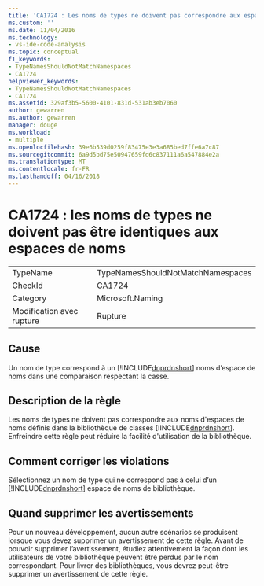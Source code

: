 ```yaml
---
title: 'CA1724 : Les noms de types ne doivent pas correspondre aux espaces de noms | Documents Microsoft'
ms.custom: ''
ms.date: 11/04/2016
ms.technology:
- vs-ide-code-analysis
ms.topic: conceptual
f1_keywords:
- TypeNamesShouldNotMatchNamespaces
- CA1724
helpviewer_keywords:
- TypeNamesShouldNotMatchNamespaces
- CA1724
ms.assetid: 329af3b5-5600-4101-831d-531ab3eb7060
author: gewarren
ms.author: gewarren
manager: douge
ms.workload:
- multiple
ms.openlocfilehash: 39e6b539d0259f83475e3e3a685bed7ffe6a7c87
ms.sourcegitcommit: 6a9d5bd75e50947659fd6c837111a6a547884e2a
ms.translationtype: MT
ms.contentlocale: fr-FR
ms.lasthandoff: 04/16/2018
---
```

# <a name="ca1724-type-names-should-not-match-namespaces"></a>CA1724 : les noms de types ne doivent pas être identiques aux espaces de noms
|||  
|-|-|  
|TypeName|TypeNamesShouldNotMatchNamespaces|  
|CheckId|CA1724|  
|Category|Microsoft.Naming|  
|Modification avec rupture|Rupture|  
  
## <a name="cause"></a>Cause  
 Un nom de type correspond à un [!INCLUDE[dnprdnshort](../code-quality/includes/dnprdnshort_md.md)] noms d’espace de noms dans une comparaison respectant la casse.  
  
## <a name="rule-description"></a>Description de la règle  
 Les noms de types ne doivent pas correspondre aux noms d'espaces de noms définis dans la bibliothèque de classes [!INCLUDE[dnprdnshort](../code-quality/includes/dnprdnshort_md.md)]. Enfreindre cette règle peut réduire la facilité d'utilisation de la bibliothèque.  
  
## <a name="how-to-fix-violations"></a>Comment corriger les violations  
 Sélectionnez un nom de type qui ne correspond pas à celui d’un [!INCLUDE[dnprdnshort](../code-quality/includes/dnprdnshort_md.md)] espace de noms de bibliothèque.  
  
## <a name="when-to-suppress-warnings"></a>Quand supprimer les avertissements  
 Pour un nouveau développement, aucun autre scénarios se produisent lorsque vous devez supprimer un avertissement de cette règle. Avant de pouvoir supprimer l’avertissement, étudiez attentivement la façon dont les utilisateurs de votre bibliothèque peuvent être perdus par le nom correspondant. Pour livrer des bibliothèques, vous devrez peut-être supprimer un avertissement de cette règle.